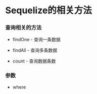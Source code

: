 # Sequelize的相关方法

### 查询相关的方法

- findOne - 查询一条数据

- findAll - 查询多条数据

- count - 查询数据条数 

### 参数

- where 

